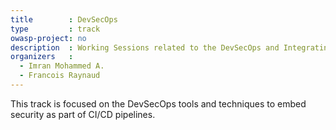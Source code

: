 ```yaml
---
title        : DevSecOps 
type         : track
owasp-project: no 
description  : Working Sessions related to the DevSecOps and Integrating Security in CI/CD pipelines. 
organizers   : 
  - Imran Mohammed A. 
  - Francois Raynaud
---
```


This track is focused on the DevSecOps tools and techniques to embed security as part of CI/CD pipelines. 
